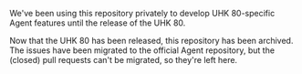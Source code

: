 We've been using this repository privately to develop UHK 80-specific Agent features until the release of the UHK 80.

Now that the UHK 80 has been released, this repository has been archived. The issues have been migrated to the official Agent repository, but the (closed) pull requests can't be migrated, so they're left here.
